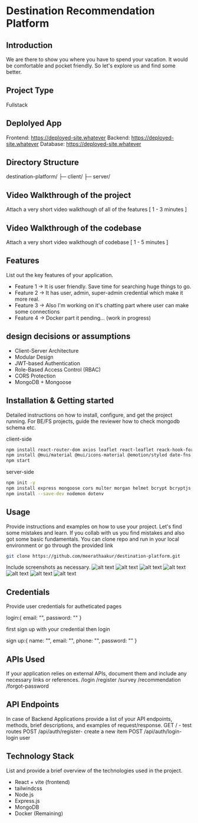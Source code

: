 # Destination Recommendation Platform

## Introduction
We are there to show you where you have to spend your vacation. It would be comfortable and pocket friendly. So let's explore us and find some better.

## Project Type
Fullstack

## Deplolyed App
Frontend: https://deployed-site.whatever
Backend: https://deployed-site.whatever
Database: https://deployed-site.whatever

## Directory Structure
destination-platform/
├─ client/
├─ server/

## Video Walkthrough of the project
Attach a very short video walkthough of all of the features [ 1 - 3 minutes ]

## Video Walkthrough of the codebase
Attach a very short video walkthough of codebase [ 1 - 5 minutes ]

## Features
List out the key features of your application.

- Feature 1 -> It is user friendly. Save time for searching huge things to go. 
- Feature 2 -> It has user, admin, super-admin credential which make it more real.
- Feature 3 -> Also I'm working on it's chatting part where user can make some connections
- Feature 4 -> Docker part it pending... (work in progress)

## design decisions or assumptions
- Client-Server Architecture
- Modular Design
- JWT-based Authentication
- Role-Based Access Control (RBAC)
- CORS Protection
- MongoDB + Mongoose

## Installation & Getting started
Detailed instructions on how to install, configure, and get the project running. For BE/FS projects, guide the reviewer how to check mongodb schema etc.

client-side
```bash
npm install react-router-dom axios leaflet react-leaflet reack-hook-form zustand immer recharts
npm install @mui/material @mui/icons-material @emotion/styled date-fns uuid lodash
npm start
```

server-side
```bash
npm init -y
npm install express mongoose cors multer morgan helmet bcrypt bcryptjs jsonwebtoken path cookie-parser cloudinary path compression
npm install --save-dev nodemon dotenv
```

## Usage
Provide instructions and examples on how to use your project.
Let's find some mistakes and learn. If you collab with us you find mistakes and also got some basic fundamentals. You can clone repo and run in your local environment or go through the provided link

```bash
git clone https://github.com/meerathaakur/destination-platform.git
```

Include screenshots as necessary.
![alt text](<Screenshot 2025-03-24 031206-1.png>)
![alt text](<Screenshot 2025-03-24 031417-1.png>)
![alt text](<Screenshot 2025-03-24 031409-1.png>) 
![alt text](<Screenshot 2025-03-24 031335-1.png>) 
![alt text](<Screenshot 2025-03-24 031323-1.png>) 
![alt text](<Screenshot 2025-03-24 031258-1.png>) 
![alt text](<Screenshot 2025-03-24 031224-1.png>)

## Credentials
Provide user credentials for autheticated pages

login:{
    email: "",
    password: ""
}

first sign up with your credential then login

sign up:{
    name: "",
    email: "",
    phone: "",
    password: ""
}

## APIs Used
If your application relies on external APIs, document them and include any necessary links or references.
/login
/register
/survey
/recommendation
/forgot-password


## API Endpoints
In case of Backend Applications provide a list of your API endpoints, methods, brief descriptions, and examples of request/response.
GET / - test routes
POST /api/auth/register- create a new item
POST /api/auth/login- login user



## Technology Stack
List and provide a brief overview of the technologies used in the project.

- React + vite (frontend)
- tailwindcss
- Node.js
- Express.js
- MongoDB 
- Docker (Remaining)